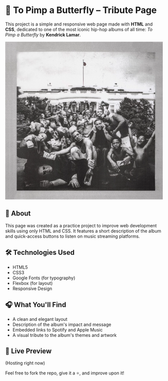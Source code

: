 # 🎤 To Pimp a Butterfly – Tribute Page

This project is a simple and responsive web page made with **HTML** and **CSS**, dedicated to one of the most iconic hip-hop albums of all time: *To Pimp a Butterfly* by **Kendrick Lamar**.

![Screenshot of the project](assets/Imagem.png)

## 🧩 About

This page was created as a practice project to improve web development skills using only HTML and CSS. It features a short description of the album and quick-access buttons to listen on music streaming platforms.

## 🛠️ Technologies Used

- HTML5  
- CSS3  
- Google Fonts (for typography)  
- Flexbox (for layout)  
- Responsive Design

## 🎧 What You'll Find

- A clean and elegant layout  
- Description of the album's impact and message  
- Embedded links to Spotify and Apple Music  
- A visual tribute to the album's themes and artwork

## 🚀 Live Preview

(Hosting right now)

Feel free to fork the repo, give it a ⭐️, and improve upon it!

